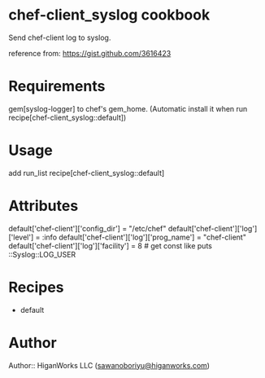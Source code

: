 # chef-client_syslog cookbook

Send chef-client log to syslog.

reference from: https://gist.github.com/3616423

# Requirements

gem[syslog-logger] to chef's gem_home. (Automatic install it when run recipe[chef-client_syslog::default])

# Usage

  add run_list recipe[chef-client_syslog::default]

# Attributes


default['chef-client']['config_dir']     = "/etc/chef"
default['chef-client']['log']['level']     = :info
default['chef-client']['log']['prog_name'] = "chef-client"
default['chef-client']['log']['facility']  = 8 # get const like  puts ::Syslog::LOG_USER


# Recipes

- default

# Author

Author:: HiganWorks LLC (<sawanoboriyu@higanworks.com>)

